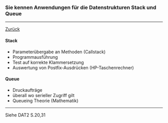### Sie kennen Anwendungen für die Datenstrukturen Stack und Queue

---

[Zurück](700datenstrukturen.md)

#### Stack

* Parameterübergabe an Methoden (Callstack)
* Programmausführung 
* Test auf korrekte Klammersetzung
* Auswertung von Postfix-Ausdrücken (HP-Taschenrechner)

#### Queue

* Druckaufträge
* überall wo serieller Zugriff gilt
* Queueing Theorie (Mathematik)

---
Siehe DAT2 S.20,31
